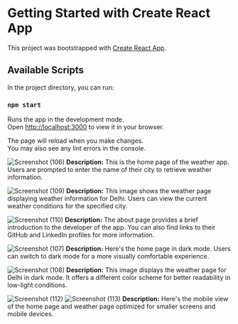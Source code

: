 # Getting Started with Create React App

This project was bootstrapped with [Create React App](https://github.com/facebook/create-react-app).

## Available Scripts

In the project directory, you can run:

### `npm start`

Runs the app in the development mode.\
Open [http://localhost:3000](http://localhost:3000) to view it in your browser.

The page will reload when you make changes.\
You may also see any lint errors in the console.


![Screenshot (106)](https://github.com/shiv071/GetWeatherInfo-React/assets/105675048/9f4701e8-24f6-4f09-9c8b-30576d360695)
**Description:** This is the home page of the weather app. Users are prompted to enter the name of their city to retrieve weather information.


![Screenshot (109)](https://github.com/shiv071/GetWeatherInfo-React/assets/105675048/89349938-9845-4296-94ee-ba7797b1db5a)
__Description:__ This image shows the weather page displaying weather information for Delhi. Users can view the current weather conditions for the specified city.


![Screenshot (110)](https://github.com/shiv071/GetWeatherInfo-React/assets/105675048/f4e31e08-c728-4afd-9a21-346dcc9a3d65)
__Description:__ The about page provides a brief introduction to the developer of the app. You can also find links to their GitHub and LinkedIn profiles for more information.


![Screenshot (107)](https://github.com/shiv071/GetWeatherInfo-React/assets/105675048/e6796143-d8b0-496b-8118-75c6eb40df07)
__Description:__ Here's the home page in dark mode. Users can switch to dark mode for a more visually comfortable experience.


![Screenshot (108)](https://github.com/shiv071/GetWeatherInfo-React/assets/105675048/443f0b28-ff80-4818-9420-22d9fdd9ecea)
__Description:__ This image displays the weather page for Delhi in dark mode. It offers a different color scheme for better readability in low-light conditions.


![Screenshot (112)](https://github.com/shiv071/GetWeatherInfo-React/assets/105675048/8194a8fb-a96d-4c93-93c6-baf01512aaa7)
![Screenshot (113)](https://github.com/shiv071/GetWeatherInfo-React/assets/105675048/3bf2b754-77b9-4ddc-adfe-283c84842026)
__Description:__ Here's the mobile view of the home page and weather page optimized for smaller screens and mobile devices.


